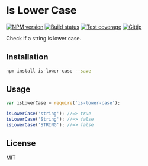 # Is Lower Case

[![NPM version][npm-image]][npm-url]
[![Build status][travis-image]][travis-url]
[![Test coverage][coveralls-image]][coveralls-url]
[![Gittip][gittip-image]][gittip-url]

Check if a string is lower case.

## Installation

```sh
npm install is-lower-case --save
```

## Usage

```js
var isLowerCase = require('is-lower-case');

isLowerCase('string'); //=> true
isLowerCase('String'); //=> false
isLowerCase('STRING'); //=> false
```

## License

MIT

[npm-image]: https://img.shields.io/npm/v/is-lower-case.svg?style=flat
[npm-url]: https://npmjs.org/package/is-lower-case
[travis-image]: https://img.shields.io/travis/blakeembrey/is-lower-case.svg?style=flat
[travis-url]: https://travis-ci.org/blakeembrey/is-lower-case
[coveralls-image]: https://img.shields.io/coveralls/blakeembrey/is-lower-case.svg?style=flat
[coveralls-url]: https://coveralls.io/r/blakeembrey/is-lower-case?branch=master
[gittip-image]: https://img.shields.io/gittip/blakeembrey.svg?style=flat
[gittip-url]: https://www.gittip.com/blakeembrey
